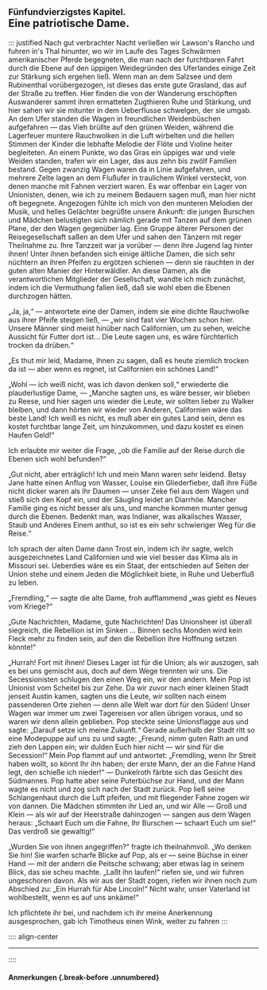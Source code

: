 ## <small>Fünfundvierzigstes Kapitel.</small><br />Eine patriotische Dame.

::: justified
Nach gut verbrachter Nacht verließen wir Lawson's Rancho und fuhren in's Thal
hinunter, wo wir im Laufe des Tages Schwärmen amerikanischer Pferde begegneten,
die man nach der furchtbaren Fahrt durch die Ebene auf den üppigen Weidegründen
des Uferlandes einige Zeit zur Stärkung sich ergehen ließ. Wenn man an dem
Salzsee und dem Rubinenthal vorübergezogen, ist dieses das erste gute Grasland,
das auf der Straße zu treffen. Hier finden die von der Wanderung erschöpften
Auswanderer sammt ihren ermatteten Zugthieren Ruhe und Stärkung, und hier sahen
wir sie mitunter in dem Ueberflusse schwelgen, der sie umgab. An dem Ufer
standen die Wagen in freundlichen Weidenbüschen aufgefahren — das Vieh brüllte
auf den grünen Weiden, während die Lagerfeuer muntere Rauchwolken in die Luft
wirbelten und die hellen Stimmen der Kinder die lebhafte Melodie der Flöte und
Violine heiter begleiteten. An einem Punkte, wo das Gras ein üppiges war und
viele Weiden standen, trafen wir ein Lager, das aus zehn bis zwölf Familien
bestand. Gegen zwanzig Wagen waren da in Linie aufgefahren, und mehrere Zelte
lagen an dem Flußufer in traulichem Winkel versteckt, von denen manche mit
Fahnen verziert waren. Es war offenbar ein Lager von Unionisten, denen, wie ich
zu meinem Bedauern sagen muß, man hier nicht oft begegnete. Angezogen fühlte ich
mich von den munteren Melodien der Musik, und helles Gelächter begrüßte unsere
Ankunft: die jungen Burschen und Mädchen belustigten sich nämlich gerade mit
Tanzen auf dem grünen Plane, der den  Wagen gegenüber lag. Eine Gruppe älterer
Personen der Reisegesellschaft saßen an dem Ufer und sahen den Tänzern mit reger
Theilnahme zu. Ihre Tanzzeit war ja vorüber — denn ihre Jugend lag hinter ihnen!
Unter ihnen befanden sich einige ältliche Damen, die sich sehr nüchtern an ihren
Pfeifen zu ergötzen schienen — denn sie rauchten in der guten alten Manier der
Hinterwäldler. An diese Damen, als die verantwortlichen Mitglieder der
Gesellschaft, wandte ich mich zunächst, indem ich die Vermuthung fallen ließ,
daß sie wohl eben die Ebenen durchzogen hätten.

„Ja, ja,“ — antwortete eine der Damen, indem sie eine dichte Rauchwolke aus
ihrer Pfeife steigen ließ, — „wir sind fast vier Wochen schon hier. Unsere
Männer sind meist hinüber nach Californien, um zu sehen, welche Aussicht für
Futter dort ist... Die Leute sagen uns, es wäre fürchterlich trocken da drüben.“

„Es thut mir leid, Madame, Ihnen zu sagen, daß es heute ziemlich trocken da ist
— aber wenn es regnet, ist Californien ein schönes Land!“

„Wohl — ich weiß nicht, was ich davon denken soll,“ erwiederte die
plauderlustige Dame, — „Manche sagten uns, es wäre besser, wir blieben zu Reese,
und hier sagen uns wieder die Leute, wir sollten lieber zu Walker bleiben, und
dann hörten wir wieder von Anderen, Californien wäre das beste Land! Ich weiß es
nicht, es muß aber ein gutes Land sein, denn es kostet furchtbar lange Zeit, um
hinzukommen, und dazu kostet es einen Haufen Geld!“

Ich erlaubte mir weiter die Frage, „ob die Familie auf der Reise durch die
Ebenen sich wohl befunden?“

„Gut nicht, aber erträglich! Ich und mein Mann waren sehr leidend. Betsy Jane
hatte einen Anflug von Wasser, Louise ein Gliederfieber, daß ihre Füße nicht
dicker waren als Ihr Daumen — unser Zeke fiel aus dem Wagen und stieß sich den
Kopf ein, und der Säugling leidet an Diarrhöe. Mancher Familie ging es nicht
besser als uns, und manche kommen munter genug durch die Ebenen. Bedenkt man,
was Indianer, was alkalisches Wasser, Staub und Anderes Einem anthut, so ist es
ein sehr schwieriger Weg für die Reise.“

Ich sprach der alten Dame dann Trost ein, indem ich ihr sagte, welch
ausgezeichnetes Land Californien und wie viel besser
das Klima als in Missouri sei. Ueberdies wäre es ein Staat, der entschieden auf
Seiten der Union stehe und einem Jeden die Möglichkeit biete, in Ruhe und
Ueberfluß zu leben.

„Fremdling,“ — sagte die alte Dame, froh aufflammend „was giebt es Neues vom
Kriege?“

„Gute Nachrichten, Madame, gute Nachrichten! Das Unionsheer ist überall
siegreich, die Rebellion ist im Sinken ... Binnen sechs Monden wird kein Fleck
mehr zu finden sein, auf den die Rebellion ihre Hoffnung setzen könnte!“

„Hurrah! Fort mit ihnen! Dieses Lager ist für die Union; als wir auszogen, sah
es bei uns gemischt aus, doch auf dem Wege trennten wir uns. Die Secessionisten
schlugen den einen Weg ein, wir den andern. Mein Pop ist Unionist vom Scheitel
bis zur Zehe. Da wir zuvor nach einer kleinen Stadt jenseit Austin kamen, sagten
uns die Leute, wir sollten nach einem passenderen Orte ziehen — denn alle Welt
war dort für den Süden! Unser Wagen war immer um zwei Tagereisen vor allen
übrigen voraus, und so waren wir denn allein geblieben. Pop steckte seine
Unionsflagge aus und sagte: „Darauf setze ich meine Zukunft.“ Gerade außerhalb
der Stadt ritt so eine Modepuppe auf uns zu und sagte: „Freund, nimm guten Rath
an und zieh den Lappen ein; wir dulden Euch hier nicht — wir sind für die
Secession!“ Mein Pop flammt auf und antwortet: „Fremdling, wenn Ihr Streit haben
wollt, so könnt Ihr ihn haben; der erste Mann, der an die Fahne Hand legt, den
schieße ich nieder!“ — Dunkelroth färbte sich das Gesicht des Südmannes. Pop
hatte aber seine Puterbüchse zur Hand, und der Mann wagte es nicht und zog sich
nach der Stadt zurück. Pop ließ seine Schlangenhaut durch die Luft pfeifen, und
mit fliegender Fahne zogen wir von dannen. Die Mädchen stimmten ihr Lied an, und
wir Alle — Groß und Klein — als wir auf der Heerstraße dahinzogen — sangen aus
dem Wagen heraus: „Schaart Euch um die Fahne, Ihr Burschen — schaart Euch um
sie!“ Das verdroß sie gewaltig!“

„Wurden Sie von ihnen angegriffen?“ fragte ich theilnahmvoll. „Wo denken Sie hin!
Sie warfen scharfe Blicke auf Pop, als er — seine Büchse in einer Hand — mit der
andern die Peitsche schwang; aber etwas lag in seinem Blick, das sie scheu
machte. „Laßt ihn laufen!“ riefen sie, und wir fuhren ungeschoren davon. Als
wir aus der Stadt zogen, riefen wir ihnen noch zum Abschied zu: „Ein Hurrah für
Abe Lincoln!“ Nicht wahr, unser Vaterland ist wohlbestellt, wenn es auf uns
ankäme!“

Ich pflichtete ihr bei, und nachdem ich ihr meine Anerkennung ausgesprochen, gab
ich Timotheus einen Wink, weiter zu fahren
:::


:::: align-center
****
::::

#### **Anmerkungen** {.break-before .unnumbered}
